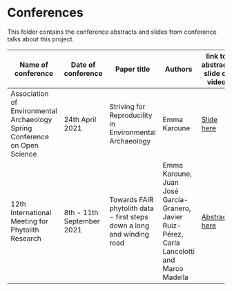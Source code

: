 # Conferences

This folder contains the conference abstracts and slides from conference talks about this project.

| Name of conference | Date of conference | Paper title | Authors | link to abstract, slide or video |
| -------------------------------- | ---------------- | ------------------------------------- | ----------------------------- | ----------------------- |
| Association of Environmental Archaeology Spring Conference on Open Science | 24th April 2021 | Striving for Reproducility in Environmental Archaeology | Emma Karoune | [Slide here](https://doi.org/10.5281/zenodo.4704811) |
| 12th International Meeting for Phytolith Research | 8th - 11th September 2021 | Towards FAIR phytolith data - first steps down a long and winding road | Emma Karoune, Juan José García-Granero, Javier Ruiz-Pérez, Carla Lancelotti and Marco Madella | [Abstract here](https://github.com/open-phytoliths/FAIR-phytoliths/blob/main/Conferences/Abstract%20for%20IMPR%202021%20-%20Towards%20FAIR%20phytolith%20data.pdf) |  


